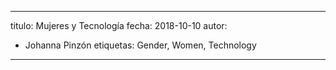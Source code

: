 
---
titulo: Mujeres y Tecnología
fecha: 2018-10-10
autor:
- Johanna Pinzón
etiquetas: Gender, Women, Technology
---


